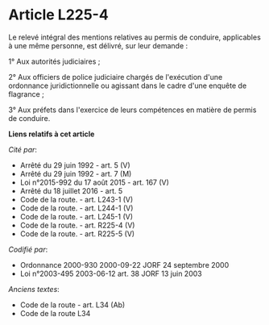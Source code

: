 # Article L225-4

Le relevé intégral des mentions relatives au permis de conduire, applicables à une même personne, est délivré, sur leur
demande :

1° Aux autorités judiciaires ;

2° Aux officiers de police judiciaire chargés de l'exécution d'une ordonnance juridictionnelle ou agissant dans le cadre
d'une enquête de flagrance ;

3° Aux préfets dans l'exercice de leurs compétences en matière de permis de conduire.

**Liens relatifs à cet article**

_Cité par_:

  - Arrêté du 29 juin 1992 - art. 5 (V)
  - Arrêté du 29 juin 1992 - art. 7 (M)
  - Loi n°2015-992 du 17 août 2015 - art. 167 (V)
  - Arrêté du 18 juillet 2016 - art. 5
  - Code de la route. - art. L243-1 (V)
  - Code de la route. - art. L244-1 (V)
  - Code de la route. - art. L245-1 (V)
  - Code de la route. - art. R225-4 (V)
  - Code de la route. - art. R225-5 (V)

_Codifié par_:

  - Ordonnance 2000-930 2000-09-22 JORF 24 septembre 2000
  - Loi n°2003-495 2003-06-12 art. 38 JORF 13 juin 2003

_Anciens textes_:

  - Code de la route - art. L34 (Ab)
  - Code de la route L34
